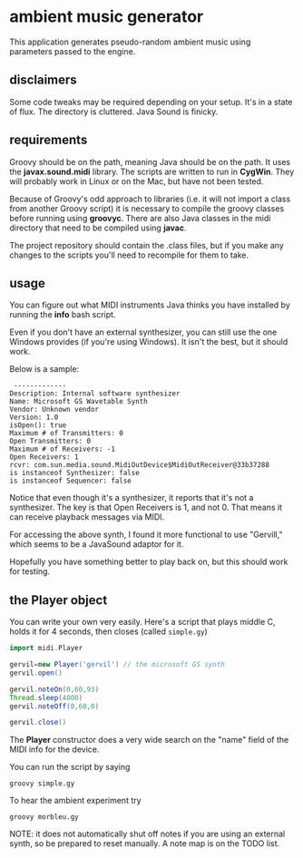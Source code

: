 
# ambient music generator

This application generates pseudo-random ambient music using
parameters passed to the engine. 

## disclaimers

Some code tweaks may be required depending on your setup. It's in a state of flux. The directory is cluttered. Java Sound is finicky.

## requirements

Groovy should be on the path, meaning Java should be on the path. It uses the **javax.sound.midi** library. The scripts are  written to run in **CygWin**. They will probably work in Linux or on the Mac, but have not been tested. 

Because of Groovy's odd approach to libraries (i.e. it will not import a class from another Groovy script) it is necessary to compile
the groovy classes before running using **groovyc**. There are also Java classes in the midi directory that need to be compiled using **javac**.

The project repository should contain the .class files, but if you make any changes to the scripts you'll need to recompile for them to take. 

## usage

You can figure out what MIDI instruments Java thinks you have installed by running the **info** bash script. 

Even if you don't have an external synthesizer, you can still use the one Windows provides (if you're using Windows). It isn't the best, but it should work. 


Below is a sample: 
```
 -------------
Description: Internal software synthesizer
Name: Microsoft GS Wavetable Synth
Vendor: Unknown vendor
Version: 1.0
isOpen(): true
Maximum # of Transmitters: 0
Open Transmitters: 0
Maximum # of Receivers: -1
Open Receivers: 1
rcvr: com.sun.media.sound.MidiOutDevice$MidiOutReceiver@33b37288
is instanceof Synthesizer: false
is instanceof Sequencer: false
```

Notice that even though it's a synthesizer, it reports that it's not a synthesizer. The key is that Open Receivers is 1, and not 0.  That means it can receive playback messages via MIDI.

For accessing the above synth, I found it more functional to use "Gervill," which seems to be a JavaSound adaptor for it. 

Hopefully you have something better to play back on, but this should work for testing. 

## the Player object

You can write your own very easily.  Here's a script that plays middle C, holds it for 4 seconds, then closes (called `simple.gy`)

```groovy
import midi.Player

gervil=new Player('gervil') // the microsoft GS synth
gervil.open()

gervil.noteOn(0,60,93)
Thread.sleep(4000)
gervil.noteOff(0,60,0)

gervil.close() 
```

The **Player** constructor does a very wide search on the "name" field of the MIDI info for the device.

You can run the script by saying 

```
groovy simple.gy
```

To hear the ambient experiment try 

```
groovy morbleu.gy
```

NOTE: it does not automatically shut off notes if you are using an external synth, so be prepared to reset manually.  A note map is on the TODO list. 

